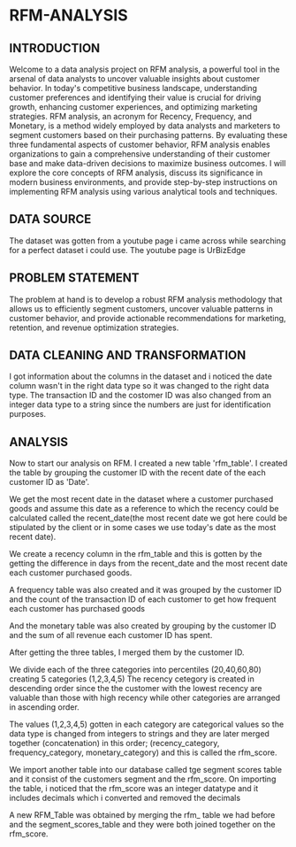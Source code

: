 # RFM-ANALYSIS

## INTRODUCTION
Welcome to a data analysis project on RFM analysis, a powerful tool in the arsenal of data analysts to uncover valuable insights about customer behavior. In today's competitive business landscape, understanding customer preferences and identifying their value is crucial for driving growth, enhancing customer experiences, and optimizing marketing strategies.
RFM analysis, an acronym for Recency, Frequency, and Monetary, is a method widely employed by data analysts and marketers to segment customers based on their purchasing patterns. By evaluating these three fundamental aspects of customer behavior, RFM analysis enables organizations to gain a comprehensive understanding of their customer base and make data-driven decisions to maximize business outcomes.
I will explore the core concepts of RFM analysis, discuss its significance in modern business environments, and provide step-by-step instructions on implementing RFM analysis using various analytical tools and techniques.

## DATA SOURCE
The dataset was gotten from a youtube page i came across while searching for a perfect dataset i could use. The youtube page is UrBizEdge

## PROBLEM STATEMENT
The problem at hand is to develop a robust RFM analysis methodology that allows us to efficiently segment customers, uncover valuable patterns in customer behavior, and provide actionable recommendations for marketing, retention, and revenue optimization strategies.

## DATA CLEANING AND TRANSFORMATION
I got information about the columns in the dataset and i noticed the date column wasn't in the right data type so it was changed to the right data type.
The transaction ID and the costomer ID was also changed from  an integer data type to a string since the numbers are just for identification purposes.

## ANALYSIS
Now to start our analysis on RFM. I created a new table 'rfm_table'. I created the table  by grouping the customer ID with the recent date of the each customer ID as 'Date'. 

We get the most recent date in the dataset where a customer purchased goods and assume this date as a reference to which the recency could be calculated called the recent_date(the most recent date we got here could be stipulated by the client or in some cases we use today's date as the most recent date).

We create a recency column in the rfm_table and this is gotten by the getting the difference in days from the recent_date and the most recent date each customer purchased goods.

A frequency table was also created and it was grouped by the customer ID and the count of the transaction ID of each customer to get how frequent each customer has purchased goods

And the monetary table was also created by grouping by the customer ID and the sum of all revenue each customer ID has spent. 

After getting the three tables, I merged them by the customer ID.

We divide each of the three categories into percentiles (20,40,60,80) creating 5 categories (1,2,3,4,5)
The recency cetegory is created in descending order since the the customer with the lowest recency are valuable than those with high recency while other categories are arranged in ascending order.

The values (1,2,3,4,5) gotten in each category are categorical values so the data type is changed from integers to strings and they are later merged together (concatenation) in this order; (recency_category, frequency_category, monetary_category) and this is called the rfm_score.

We import another table into our database called tge segment scores table and it consist of the customers segment and the rfm_score. On importing the table, i noticed that the rfm_score was an integer datatype and it includes decimals which i converted and removed the decimals

A new RFM_Table was obtained by merging the rfm_ table we had before and the segment_scores_table and they were both joined together on the rfm_score.
